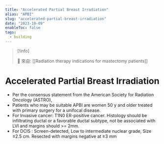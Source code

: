 ```yaml
---
title: "Accelerated Partial Breast Irradiation"
alias: "APBI"
slug: "accelerated-partial-breast-irradiation"
date: "2023-10-09"
enableToc: false
tags:
  - building
---
```


> [!info]
>
> 🌱 來自: [[Radiation therapy indications for mastectomy patients]]

# Accelerated Partial Breast Irradiation

- Per the consensus statement from the American Society for Radiation Oncology (ASTRO),
- Patients who may be suitable APBI are women 50 y and older treated with primary surgery for a unifocal disease.
- For Invasive cancer: T1N0 ER-positive cancer. Histology should be infiltrating ductal or a favorable ductal subtype, not be associated with LVI and margins should >= 2mm.
- For DCIS : Screen-detected, Low to intermediate nuclear grade, Size ≤2.5 cm. Resected with margins negative at ≥3 mm
